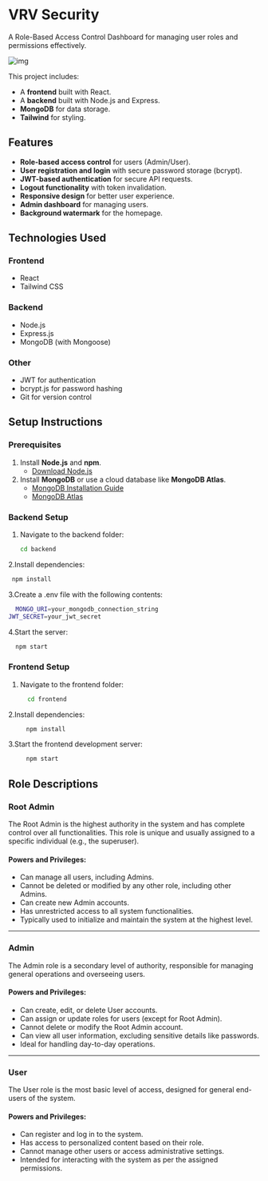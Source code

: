 # VRV Security

A Role-Based Access Control Dashboard for managing user roles and permissions effectively. 

![img](/readmeimag/homepage.png)

This project includes:
- A **frontend** built with React.
- A **backend** built with Node.js and Express.
- **MongoDB** for data storage.
- **Tailwind** for styling.

## Features

- **Role-based access control** for users (Admin/User).
- **User registration and login** with secure password storage (bcrypt).
- **JWT-based authentication** for secure API requests.
- **Logout functionality** with token invalidation.
- **Responsive design** for better user experience.
- **Admin dashboard** for managing users.
- **Background watermark** for the homepage.


## Technologies Used

### Frontend
- React
- Tailwind CSS

### Backend
- Node.js
- Express.js
- MongoDB (with Mongoose)

### Other
- JWT for authentication
- bcrypt.js for password hashing
- Git for version control


## Setup Instructions

### Prerequisites
1. Install **Node.js** and **npm**.
   - [Download Node.js](https://nodejs.org/)
2. Install **MongoDB** or use a cloud database like **MongoDB Atlas**.
   - [MongoDB Installation Guide](https://www.mongodb.com/docs/manual/installation/)
   - [MongoDB Atlas](https://www.mongodb.com/cloud/atlas)
### Backend Setup

1. Navigate to the backend folder:
   ```bash
   cd backend
   ```
2.Install dependencies:
  ```bash
   npm install

   ```
3.Create a .env file with the following contents:
 ```bash
   MONGO_URI=your_mongodb_connection_string
JWT_SECRET=your_jwt_secret


   ```
4.Start the server:
```bash
  npm start
```

### Frontend Setup

1. Navigate to the frontend folder:
   ```bash
     cd frontend
   ```

2.Install dependencies:
```bash
     npm install

   ```
3.Start the frontend development server:
```bash
     npm start

   ```

## Role Descriptions

### Root Admin
The Root Admin is the highest authority in the system and has complete control over all functionalities. This role is unique and usually assigned to a specific individual (e.g., the superuser).

#### Powers and Privileges:
- Can manage all users, including Admins.
- Cannot be deleted or modified by any other role, including other Admins.
- Can create new Admin accounts.
- Has unrestricted access to all system functionalities.
- Typically used to initialize and maintain the system at the highest level.

---

### Admin
The Admin role is a secondary level of authority, responsible for managing general operations and overseeing users.

#### Powers and Privileges:
- Can create, edit, or delete User accounts.
- Can assign or update roles for users (except for Root Admin).
- Cannot delete or modify the Root Admin account.
- Can view all user information, excluding sensitive details like passwords.
- Ideal for handling day-to-day operations.

---

### User
The User role is the most basic level of access, designed for general end-users of the system.

#### Powers and Privileges:
- Can register and log in to the system.
- Has access to personalized content based on their role.
- Cannot manage other users or access administrative settings.
- Intended for interacting with the system as per the assigned permissions.



